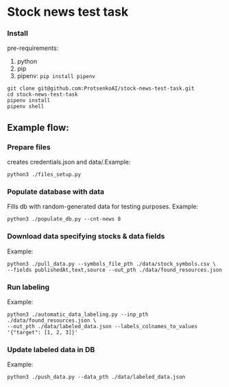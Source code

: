 # Stock news test task

### Install
pre-requirements:
1. python
2. pip
3. pipenv:  ```pip install pipenv```
```
git clone git@github.com:ProtsenkoAI/stock-news-test-task.git
cd stock-news-test-task
pipenv install
pipenv shell
```
## Example flow:
### Prepare files
creates credentials.json and data/.Example:
```
python3 ./files_setup.py
```
### Populate database with data
Fills db with random-generated data for testing purposes. Example:
```
python3 ./populate_db.py --cnt-news 8
```
### Download data specifying stocks & data fields
Example:
```
python3 ./pull_data.py --symbols_file_pth ./data/stock_symbols.csv \
--fields publishedAt,text,source --out_pth ./data/found_resources.json
```
### Run labeling
Example:
```
python3 ./automatic_data_labeling.py --inp_pth ./data/found_resources.json \
--out_pth ./data/labeled_data.json --labels_colnames_to_values '{"target": [1, 2, 3]}'
```
### Update labeled data in DB
Example:
```
python3 ./push_data.py --data_pth ./data/labeled_data.json
```